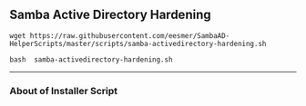 ## Samba Active Directory Hardening


```
wget https://raw.githubusercontent.com/eesmer/SambaAD-HelperScripts/master/scripts/samba-activedirectory-hardening.sh
```
```
bash  samba-activedirectory-hardening.sh
```

---

### About of Installer Script
